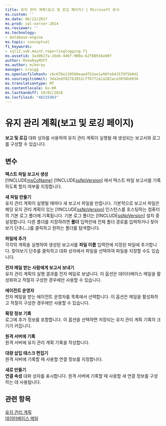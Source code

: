 ```yaml
---
title: 유지 관리 계획(보고 및 로깅 페이지) | Microsoft 문서
ms.custom: ''
ms.date: 06/13/2017
ms.prod: sql-server-2014
ms.reviewer: ''
ms.technology:
- database-engine
ms.topic: conceptual
f1_keywords:
- sql12.swb.maint.reportinglogging.f1
ms.assetid: 3a30b17a-3deb-446f-900a-62f88934a90f
author: MikeRayMSFT
ms.author: mikeray
manager: craigg
ms.openlocfilehash: c6c676e139560eaadf52ee1a98fe641579f5b9d1
ms.sourcegitcommit: 3da2edf82763852cff6772a1a282ace3034b4936
ms.translationtype: MT
ms.contentlocale: ko-KR
ms.lasthandoff: 10/02/2018
ms.locfileid: "48155983"
---
```

# <a name="maintenance-plan-reporting-and-logging-page"></a>유지 관리 계획(보고 및 로깅 페이지)
  **보고 및 로깅** 대화 상자를 사용하여 유지 관리 계획이 실행될 때 생성되는 보고서와 로그를 구성할 수 있습니다.  
  
## <a name="options"></a>변수  
 **텍스트 파일 보고서 생성**  
 [!INCLUDE[msCoName](../../includes/msconame-md.md)] [!INCLUDE[ssNoVersion](../../includes/ssnoversion-md.md)] 에서 텍스트 파일 보고서를 기록하도록 할지 여부를 지정합니다.  
  
 **새 파일 만들기**  
 유지 관리 계획이 실행될 때마다 새 보고서 파일을 만듭니다. 기본적으로 보고서 파일은 해당 유지 관리 계획이 있는 [!INCLUDE[ssNoVersion](../../includes/ssnoversion-md.md)] 인스턴스를 호스팅하는 컴퓨터의 기본 로그 폴더에 기록됩니다. 기본 로그 폴더는 [!INCLUDE[ssNoVersion](../../includes/ssnoversion-md.md)] 설치 중 설정합니다. 다른 폴더를 지정하려면 **폴더** 입력란에 전체 폴더 경로를 입력하거나 찾아보기 단추(**...**)를 클릭하고 원하는 폴더를 탐색합니다.  
  
 **파일에 추가**  
 각각의 계획을 실행하여 생성된 보고서를 **파일 이름** 입력란에 지정된 파일에 추가합니다. 찾아보기 단추를 클릭하고 대화 상자에서 파일을 선택하여 파일을 지정할 수도 있습니다.  
  
 **전자 메일 받는 사람에게 보고서 보내기**  
 유지 관리 계획의 실행 결과를 전자 메일로 보냅니다. 이 옵션은 데이터베이스 메일을 활성화하고 적절히 구성한 경우에만 사용할 수 있습니다.  
  
 **에이전트 운영자**  
 전자 메일을 받는 에이전트 운영자를 목록에서 선택합니다. 이 옵션은 메일을 활성화하고 적절히 구성한 경우에만 사용할 수 있습니다.  
  
 **확장 정보 기록**  
 로그에 추가 정보를 포함합니다. 이 옵션을 선택하면 저장되는 유지 관리 계획 기록의 크기가 커집니다.  
  
 **원격 서버에 기록**  
 원격 서버에 유지 관리 계획 기록을 작성합니다.  
  
 **대량 삽입 태스크 편집기**  
 원격 서버에 기록할 때 사용할 연결 정보를 지정합니다.  
  
 **새로 만들기**  
 **연결 속성** 대화 상자를 표시합니다. 원격 서버에 기록할 때 사용할 새 연결 정보를 구성하는 데 사용됩니다.  
  
## <a name="see-also"></a>관련 항목  
 [유지 관리 계획](maintenance-plans.md)   
 [데이터베이스 메일](../database-mail/database-mail.md)  
  
  
